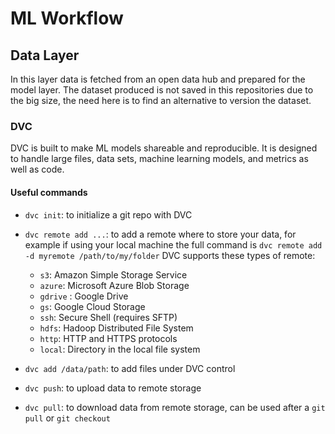 # ML Workflow

## Data Layer

In this layer data is fetched from an open data hub and prepared for the model layer.
The dataset produced is not saved in this repositories due to the big size, the need here is to find an alternative to version the dataset.

### DVC

DVC is built to make ML models shareable and reproducible. It is designed to handle large files, data sets, machine learning models, and metrics as well as code.

#### Useful commands

* `dvc init`: to initialize a git repo with DVC
* `dvc remote add ...`: to add a remote where to store your data, for example if using your local machine the full command is `dvc remote add -d myremote /path/to/my/folder`
DVC supports these types of remote:

  * `s3`: Amazon Simple Storage Service
  * `azure`: Microsoft Azure Blob Storage
  * `gdrive` : Google Drive
  * `gs`: Google Cloud Storage
  * `ssh`: Secure Shell (requires SFTP)
  * `hdfs`: Hadoop Distributed File System
  * `http`: HTTP and HTTPS protocols
  * `local`: Directory in the local file system

* `dvc add /data/path`: to add files under DVC control
* `dvc push`: to upload data to remote storage
* `dvc pull`: to download data from remote storage, can be used after a `git pull` or `git checkout`